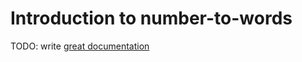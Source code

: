 # Introduction to number-to-words

TODO: write [great documentation](http://jacobian.org/writing/great-documentation/what-to-write/)
